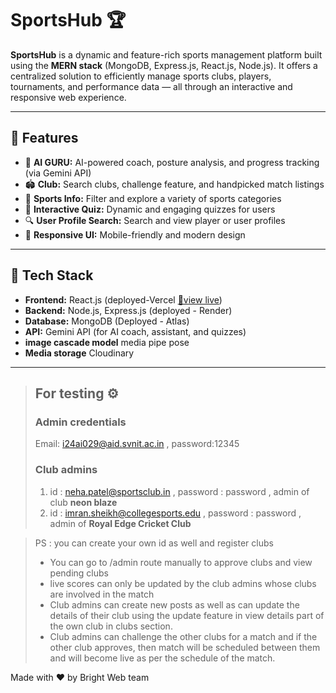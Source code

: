 # SportsHub 🏆

**SportsHub** is a dynamic and feature-rich sports management platform built using the **MERN stack** (MongoDB, Express.js, React.js, Node.js). It offers a centralized solution to efficiently manage sports clubs, players, tournaments, and performance data — all through an interactive and responsive web experience.

---

## 🌟 Features

- 🤖 **AI GURU:** AI-powered coach, posture analysis, and progress tracking (via Gemini API)  
- 🏟️ **Club:** Search clubs, challenge feature, and handpicked match listings  
- 🏅 **Sports Info:** Filter and explore a variety of sports categories  
- 🧠 **Interactive Quiz:** Dynamic and engaging quizzes for users  
- 🔍 **User Profile Search:** Search and view player or user profiles  
- 📱 **Responsive UI:** Mobile-friendly and modern design  

---

## 🚀 Tech Stack

- **Frontend:** React.js  (deployed-Vercel <a href="https://sportshub-murex.vercel.app">🔴view live</a>)
- **Backend:** Node.js, Express.js (deployed - Render)
- **Database:** MongoDB  (Deployed - Atlas)
- **API:** Gemini API (for AI coach, assistant, and quizzes)
- **image cascade model** media pipe pose
- **Media storage** Cloudinary 

---
>## For testing ⚙️
>### Admin credentials
>Email: i24ai029@aid.svnit.ac.in , password:12345 <br>
>### Club admins 
> 1. id : neha.patel@sportsclub.in ,  password : password , admin of club <strong>neon blaze</strong>
> 2. id : imran.sheikh@collegesports.edu , password : password , admin of <strong>Royal Edge Cricket Club </strong> 

>PS : you can create your own id as well and register clubs <br>
>-  You can go to /admin route manually to approve clubs and view pending clubs 
> - live scores can only be updated by the club admins whose clubs are involved in the match
> - Club admins can create new posts as well as can update the details of their club using the update feature in view details part  of the own club in clubs section.
> - Club admins can challenge the other clubs for a match and if the other club approves, then match will be scheduled between them and will become live as per the schedule of the match.

<footer>Made with ❤️ by Bright Web team</footer>
